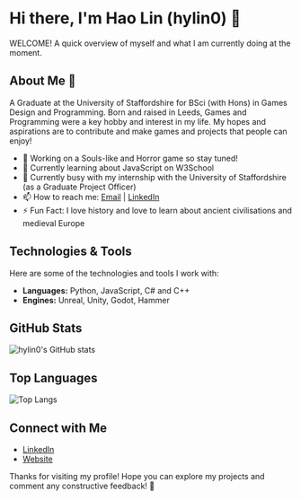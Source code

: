 # Hi there, I'm Hao Lin (hylin0) 👋

WELCOME! A quick overview of myself and what I am currently doing at the moment.

## About Me 👀
A Graduate at the University of Staffordshire for BSci (with Hons) in Games Design and Programming. Born and raised in Leeds, Games and Programming were a key hobby and interest in my life. My hopes and aspirations are to contribute and make games and projects that people can enjoy!

- 🔭 Working on a Souls-like and Horror game so stay tuned!
- 🌱 Currently learning about JavaScript on W3School
- 👯 Currently busy with my internship with the University of Staffordshire (as a Graduate Project Officer)
- 📫 How to reach me: [Email](mailto:haoyu.lin03@gmail.com) | [LinkedIn](https://www.linkedin.com/in/hao-lin-5706a7222/)
- ⚡ Fun Fact: I love history and love to learn about ancient civilisations and medieval Europe

## Technologies & Tools
Here are some of the technologies and tools I work with:

- **Languages:** Python, JavaScript, C# and C++
- **Engines:** Unreal, Unity, Godot, Hammer

## GitHub Stats
![hylin0's GitHub stats](https://github-readme-stats.vercel.app/api?username=hylin0&show_icons=true&theme=radical)

## Top Languages
![Top Langs](https://github-readme-stats.vercel.app/api/top-langs/?username=hylin0&layout=compact&theme=radical)

## Connect with Me
- [LinkedIn](https://www.linkedin.com/in/hao-lin-5706a7222/)
- [Website](https://sites.google.com/view/hylingames/home)

Thanks for visiting my profile! Hope you can explore my projects and comment any constructive feedback! 🌟
<!---
hylin0/hylin0 is a ✨ special ✨ repository because its `README.md` (this file) appears on your GitHub profile.
You can click the Preview link to take a look at your changes.
--->
